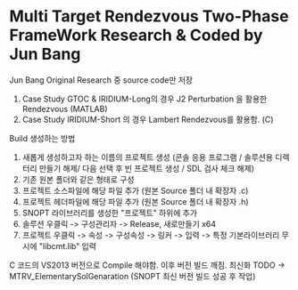 # Multi Target Rendezvous Two-Phase FrameWork Research & Coded by Jun Bang

Jun Bang Original Research 중 source code만 저장

1. Case Study GTOC & IRIDIUM-Long의 경우 J2 Perturbation 을 활용한 Rendezvous (MATLAB)
2. Case Study IRIDIUM-Short 의 경우 Lambert Rendezvous를 활용함. (C)


Build 생성하는 방법
1. 새롭게 생성하고자 하는 이름의 프로젝트 생성 (콘솔 응용 프로그램 / 솔루션용 디렉터리 만들기 해제/ 다음 선택 후 빈 프로젝트 생성 / SDL 검사 체크 해제)
2. 기존 원본 폴더와 같은 형태로 구성
3. 프로젝트 소스파일에 해당 파일 추가 (원본 Source 폴더 내 확장자 .c)
4. 프로젝트 헤더파일에 해당 파일 추가 (원본 Source 폴더 내 확장자 .h)
5. SNOPT 라이브러리를 생성한 "프로젝트" 하위에 추가
6. 솔루션 우클릭 -> 구성관리자 -> Release, 새로만들기 x64
7. 프로젝트 우클릭 -> 속성 -> 구성속성 -> 링커 -> 입력 -> 특정 기본라이브러리 무시에
"libcmt.lib" 입력


C 코드의 VS2013 버전으로 Compile 해야함. 이후 버전 빌드 깨짐. 
최신화 TODO -> MTRV_ElementarySolGenaration (SNOPT 최신 버전 빌드 성공 후 작업)
